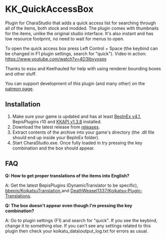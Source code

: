 # KK_QuickAccessBox
Plugin for CharaStudio that adds a quick access list for searching through all of the items, both stock and modded. The plugin comes with thumbnails for the items, unlike the original studio interface. It's also instant and has low resource footprint, no need to wait for menus to open.

To open the quick access box press Left Control + Space (the keybind can be changed in F1 plugin settings, search for "quick"). Video in action: https://www.youtube.com/watch?v=4D3Ibvyxsps

Thanks to essu and Keelhauled for help with using renderer bounding boxes and other stuff.

You can support development of this plugin (and many other) on the [patreon page](https://www.patreon.com/ManlyMarco).

## Installation
1. Make sure your game is updated and has at least [BepInEx v4.1](https://github.com/BepInEx/BepInEx), BepisPlugins r10 and [KKAPI v1.3.8](https://github.com/ManlyMarco/KKAPI) installed.
2. Download the latest release from [releases](/../../releases).
3. Extract contents of the archive into your game's directory (the .dll file should end up inside your BepInEx folder).
4. Start CharaStudio.exe. Once fully loaded in try pressing the key combination and the box should appear.

## FAQ
**Q: How to get proper translations of the items into English?**

A: Get the latest BepisPlugins (DynamicTranslator to be specific), [bbepis/KoikatsuTranslation
](https://github.com/bbepis/KoikatsuTranslation
) and [DeathWeasel1337/Koikatsu-Plugin-Translations](https://github.com/DeathWeasel1337/Koikatsu-Plugin-Translations).

**Q: The box doesn't appear even though I'm pressing the key combination?**

A: Go to plugin settings (F1) and search for "quick". If you see the keybind, change it to something else. If you can't see any settings related to this plugin then check your koikatu_data\output_log.txt for errors as usual.
